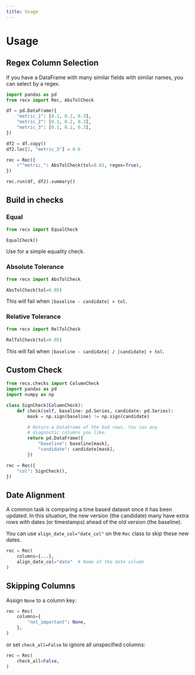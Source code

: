 ```yaml
---
title: Usage
---
```


# Usage

## Regex Column Selection

If you have a DataFrame with many similar fields with similar names, you can select by
a regex.

```python
import pandas as pd
from recx import Rec, AbsTolCheck

df = pd.DataFrame({
    "metric_1": [0.1, 0.2, 0.3],
    "metric_2": [0.1, 0.2, 0.3],
    "metric_3": [0.1, 0.2, 0.3],
})

df2 = df.copy()
df2.loc[2, "metric_3"] = 0.6

rec = Rec({
    r"^metric_": AbsTolCheck(tol=0.01, regex=True),
})

rec.run(df, df2).summary()
```

## Build in checks

### Equal

```python
from recx import EqualCheck

EqualCheck()
```

Use for a simple equality check.

### Absolute Tolerance

```python
from recx import AbsTolCheck

AbsTolCheck(tol=0.05)
```

This will fail when `|baseline - candidate| > tol`.

### Relative Tolerance

```python
from recx import RelTolCheck

RelTolCheck(tol=0.05)
```

This will fail when `|baseline - candidate| / |candidate| > tol`.

## Custom Check

```python
from recx.checks import ColumnCheck
import pandas as pd
import numpy as np

class SignCheck(ColumnCheck):
    def check(self, baseline: pd.Series, candidate: pd.Series):
        mask = np.sign(baseline) != np.sign(candidate)

        # Return a DataFrame of the bad rows. You can any
        # diagnostic columns you like.
        return pd.DataFrame({
            "baseline": baseline[mask],
            "candidate": candidate[mask],
        })

rec = Rec({
    "col": SignCheck(),
})
```

## Date Alignment

A common task is comparing a time based dataset once it has been updated. In this
situation, the new version (the candidate) many have extra rows with dates (or
timestamps) ahead of the old version (the baseline).

You can use `align_date_col="date_col"` on the `Rec` class to skip these new dates.

```python
rec = Rec(
    columns={...},
    align_date_col="date"  # Name of the date column
)
```

## Skipping Columns

Assign `None` to a column key:
```python
rec = Rec(
    columns={
        "not_important": None,
    },
)
```

 or set `check_all=False` to ignore all unspecified columns:
```python
rec = Rec(
    check_all=False,
)
```
